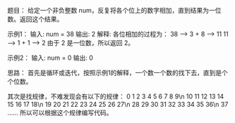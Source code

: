 题目：
给定一个非负整数 num，反复将各个位上的数字相加，直到结果为一位数。返回这个结果。

示例1：
输入: num = 38
输出: 2
解释: 各位相加的过程为：
38 --> 3 + 8 --> 11
11 --> 1 + 1 --> 2
由于 2 是一位数，所以返回 2。

示例2：
输入: num = 0
输出: 0

思路：
首先是循环或迭代，按照示例1的解释，一个数一个数的找下去，直到是个个位数。

其次是找规律，不难发现会有以下的规律：
0  1  2  3  4  5  6  7  8  9\n
  10 11 12 13 14 15 16 17 18\n
  19 20 21 22 23 24 25 26 27\n
  28 29 30 31 32 33 34 35 36\n
  37 ……
所以可以根据这个规律编写代码。